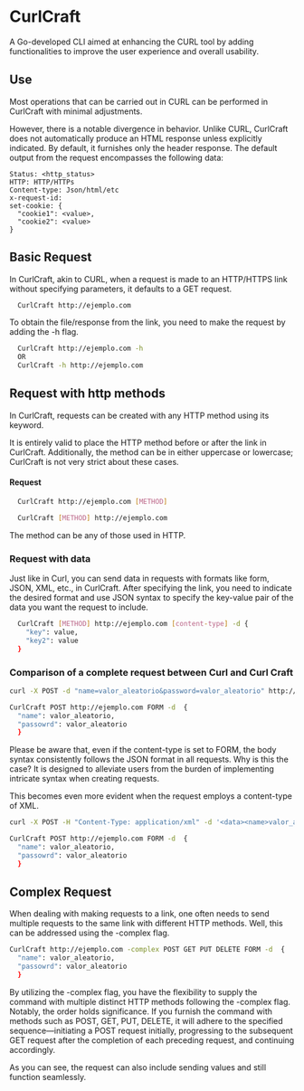 # CurlCraft
A Go-developed CLI aimed at enhancing the CURL tool by adding functionalities to improve the user experience and overall usability.

## Use
Most operations that can be carried out in CURL can be performed in CurlCraft with minimal adjustments.

However, there is a notable divergence in behavior. Unlike CURL, CurlCraft does not automatically produce an HTML response unless explicitly indicated. By default, it furnishes only the header response. The default output from the request encompasses the following data:

    Status: <http_status>
    HTTP: HTTP/HTTPs
    Content-type: Json/html/etc
    x-request-id: 
    set-cookie: {
      "cookie1": <value>,
      "cookie2": <value>
    }

## Basic Request
In CurlCraft, akin to CURL, when a request is made to an HTTP/HTTPS link without specifying parameters, it defaults to a GET request. 
```Bash
  CurlCraft http://ejemplo.com
```
To obtain the file/response from the link, you need to make the request by adding the -h flag.
```Bash
  CurlCraft http://ejemplo.com -h
  OR
  CurlCraft -h http://ejemplo.com 
```
## Request with http methods
In CurlCraft, requests can be created with any HTTP method using its keyword.

It is entirely valid to place the HTTP method before or after the link in CurlCraft. Additionally, the method can be in either uppercase or lowercase; CurlCraft is not very strict about these cases.

#### Request
```Bash
  CurlCraft http://ejemplo.com [METHOD]
```

```Bash
  CurlCraft [METHOD] http://ejemplo.com 
```
The method can be any of those used in HTTP.

### Request with data
Just like in Curl, you can send data in requests with formats like form, JSON, XML, etc., in CurlCraft. After specifying the link, you need to indicate the desired format and use JSON syntax to specify the key-value pair of the data you want the request to include.
```Bash
  CurlCraft [METHOD] http://ejemplo.com [content-type] -d {
    "key": value,
    "key2": value
  }
```

### Comparison of a complete request between Curl and Curl Craft
```Bash
curl -X POST -d "name=valor_aleatorio&password=valor_aleatorio" http://ejemplo.com
```

```Bash
CurlCraft POST http://ejemplo.com FORM -d  {
  "name": valor_aleatorio,
  "passowrd": valor_aleatorio 
  }
```
Please be aware that, even if the content-type is set to FORM, the body syntax consistently follows the JSON format in all requests. Why is this the case? It is designed to alleviate users from the burden of implementing intricate syntax when creating requests.

This becomes even more evident when the request employs a content-type of XML.
```Bash
curl -X POST -H "Content-Type: application/xml" -d '<data><name>valor_aleatorio</name><password>valor_aleatorio</password></data>' http://ejemplo.com

```
```Bash
CurlCraft POST http://ejemplo.com FORM -d  {
  "name": valor_aleatorio,
  "passowrd": valor_aleatorio 
  }
```
## Complex Request
When dealing with making requests to a link, one often needs to send multiple requests to the same link with different HTTP methods. Well, this can be addressed using the -complex flag.


```Bash
CurlCraft http://ejemplo.com -complex POST GET PUT DELETE FORM -d  {
  "name": valor_aleatorio,
  "passowrd": valor_aleatorio 
  }
```

By utilizing the -complex flag, you have the flexibility to supply the command with multiple distinct HTTP methods following the -complex flag. Notably, the order holds significance. If you furnish the command with methods such as POST, GET, PUT, DELETE, it will adhere to the specified sequence—initiating a POST request initially, progressing to the subsequent GET request after the completion of each preceding request, and continuing accordingly.

As you can see, the request can also include sending values and still function seamlessly.